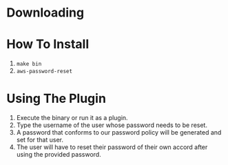 # Downloading

# How To Install
1. `make bin`
3. `aws-password-reset`

# Using The Plugin
1. Execute the binary or run it as a plugin.
2. Type the username of the user whose password needs to be reset.
3. A password that conforms to our password policy will be generated and set for that user.
4. The user will have to reset their password of their own accord after using the provided password.
